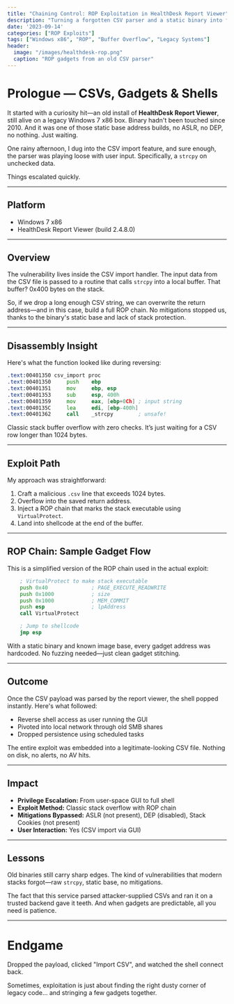 ```yaml
---
title: "Chaining Control: ROP Exploitation in HealthDesk Report Viewer"
description: "Turning a forgotten CSV parser and a static binary into full shell access through a classic ROP chain."
date: '2023-09-14'
categories: ["ROP Exploits"]
tags: ["Windows x86", "ROP", "Buffer Overflow", "Legacy Systems"]
header:
  image: "/images/healthdesk-rop.png"
  caption: "ROP gadgets from an old CSV parser"
---
```


# **Prologue — CSVs, Gadgets & Shells**

It started with a curiosity hit—an old install of **HealthDesk Report Viewer**, still alive on a legacy Windows 7 x86 box. Binary hadn't been touched since 2010. And it was one of those static base address builds, no ASLR, no DEP, no nothing. Just waiting.

One rainy afternoon, I dug into the CSV import feature, and sure enough, the parser was playing loose with user input. Specifically, a `strcpy` on unchecked data.

Things escalated quickly.

---

## **Platform**

- Windows 7 x86  
- HealthDesk Report Viewer (build 2.4.8.0)

---

## **Overview**

The vulnerability lives inside the CSV import handler. The input data from the CSV file is passed to a routine that calls `strcpy` into a local buffer. That buffer? 0x400 bytes on the stack.

So, if we drop a long enough CSV string, we can overwrite the return address—and in this case, build a full ROP chain. No mitigations stopped us, thanks to the binary's static base and lack of stack protection.

---

## **Disassembly Insight**

Here's what the function looked like during reversing:

```asm
.text:00401350 csv_import proc
.text:00401350     push    ebp
.text:00401351     mov     ebp, esp
.text:00401353     sub     esp, 400h
.text:00401359     mov     eax, [ebp+0Ch] ; input string
.text:0040135C     lea     edi, [ebp-400h]
.text:00401362     call    _strcpy        ; unsafe!
```

Classic stack buffer overflow with zero checks. It’s just waiting for a CSV row longer than 1024 bytes.

---

## **Exploit Path**

My approach was straightforward:

1. Craft a malicious `.csv` line that exceeds 1024 bytes.
2. Overflow into the saved return address.
3. Inject a ROP chain that marks the stack executable using `VirtualProtect`.
4. Land into shellcode at the end of the buffer.

---

## **ROP Chain: Sample Gadget Flow**

This is a simplified version of the ROP chain used in the actual exploit:

```asm
    ; VirtualProtect to make stack executable
    push 0x40              ; PAGE_EXECUTE_READWRITE
    push 0x1000            ; size
    push 0x1000            ; MEM_COMMIT
    push esp               ; lpAddress
    call VirtualProtect

    ; Jump to shellcode
    jmp esp
```

With a static binary and known image base, every gadget address was hardcoded. No fuzzing needed—just clean gadget stitching.

---

## **Outcome**

Once the CSV payload was parsed by the report viewer, the shell popped instantly. Here's what followed:

- Reverse shell access as user running the GUI
- Pivoted into local network through old SMB shares
- Dropped persistence using scheduled tasks

The entire exploit was embedded into a legitimate-looking CSV file. Nothing on disk, no alerts, no AV hits.

---

## **Impact**

- **Privilege Escalation:** From user-space GUI to full shell
- **Exploit Method:** Classic stack overflow with ROP chain
- **Mitigations Bypassed:** ASLR (not present), DEP (disabled), Stack Cookies (not present)
- **User Interaction:** Yes (CSV import via GUI)

---

## **Lessons**

Old binaries still carry sharp edges. The kind of vulnerabilities that modern stacks forgot—raw `strcpy`, static base, no mitigations.

The fact that this service parsed attacker-supplied CSVs and ran it on a trusted backend gave it teeth. And when gadgets are predictable, all you need is patience.

---

# **Endgame**

Dropped the payload, clicked "Import CSV", and watched the shell connect back. 

Sometimes, exploitation is just about finding the right dusty corner of legacy code... and stringing a few gadgets together.

